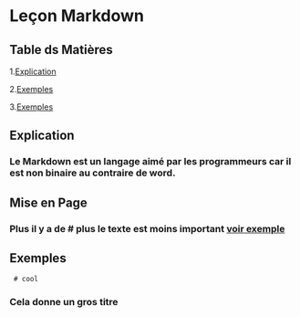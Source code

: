 # Leçon Markdown
## Table ds Matières
1.[Explication](#Explications)

2.[Exemples](#Exemples)

3.[Exemples](#Exemples)

## Explication
### Le Markdown est un langage aimé par les programmeurs car il est non binaire au contraire de word.
## Mise en Page 
### Plus il y a de # plus le texte est moins important [voir exemple](#Exemples)
## Exemples
``` # cool```
### Cela donne un gros titre

